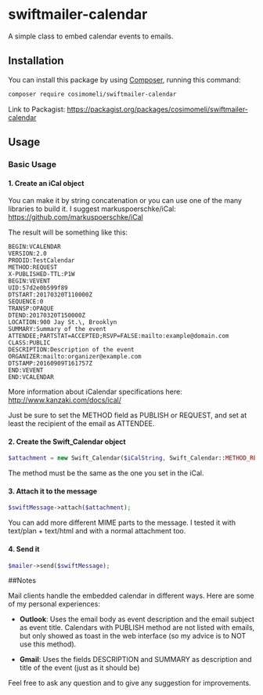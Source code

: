 # swiftmailer-calendar
A simple class to embed calendar events to emails.

## Installation

You can install this package by using [Composer](http://getcomposer.org), running this command:

```sh
composer require cosimomeli/swiftmailer-calendar
```
Link to Packagist: https://packagist.org/packages/cosimomeli/swiftmailer-calendar

## Usage

### Basic Usage

#### 1. Create an iCal object

You can make it by string concatenation or you can use one of the many libraries to build it.
I suggest markuspoerschke/iCal: https://github.com/markuspoerschke/iCal

The result will be something like this:

```
BEGIN:VCALENDAR
VERSION:2.0
PRODID:TestCalendar
METHOD:REQUEST
X-PUBLISHED-TTL:P1W
BEGIN:VEVENT
UID:57d2e0b599f89
DTSTART:20170320T110000Z
SEQUENCE:0
TRANSP:OPAQUE
DTEND:20170320T150000Z
LOCATION:900 Jay St.\, Brooklyn
SUMMARY:Summary of the event
ATTENDEE;PARTSTAT=ACCEPTED;RSVP=FALSE:mailto:example@domain.com
CLASS:PUBLIC
DESCRIPTION:Description of the event
ORGANIZER:mailto:organizer@example.com
DTSTAMP:20160909T161757Z
END:VEVENT
END:VCALENDAR
```

More information about iCalendar specifications here: http://www.kanzaki.com/docs/ical/

Just be sure to set the METHOD field as PUBLISH or REQUEST, and set at least the recipient of the email as ATTENDEE.
 
#### 2. Create the Swift_Calendar object
 
 ```PHP
 $attachment = new Swift_Calendar($iCalString, Swift_Calendar::METHOD_REQUEST);
 ```
 
 The method must be the same as the one you set in the iCal.
 
#### 3. Attach it to the message
 
 ```PHP
 $swiftMessage->attach($attachment);
 ```
 
 You can add more different MIME parts to the message. I tested it with text/plan + text/html and with a normal attachment too.
 
#### 4. Send it
 
 ```PHP
 $mailer->send($swiftMessage);
 ```
 
##Notes
 
 Mail clients handle the embedded calendar in different ways.
 Here are some of my personal experiences:
 
 * **Outlook**: Uses the email body as event description and the email subject as event title. Calendars with PUBLISH method are not listed with emails, but only showed as toast in the web interface (so my advice is to NOT use this method).
 
 * **Gmail**: Uses the fields DESCRIPTION and SUMMARY as description and title of the event (just as it should be)
  

Feel free to ask any question and to give any suggestion for improvements.  
